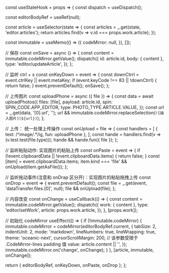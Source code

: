 const useStateHook = props => {
  const dispatch = useDispatch();

  const editorBodyRef = useRef(null);

  const article = useSelector(state => {
    const articles = _.get(state, 'editor.articles');
    return articles.find(v => v.id === props.work.article);
  });

  const immutable = useMemo(() => ({
    codeMirror: null,
  }), []);

  // 保存
  const onSave = async () => {
    const content = immutable.codeMirror.getValue();
    dispatch({
      id: article.id,
      body: { content },
      type: 'editor/updateArticle',
    });
  };

  // 监听 ctrl + s
  const onKeyDown = event => {
    const downCtrrl = event.ctrlKey || event.metaKey;
    if (event.keyCode !== 83 || !downCtrrl) {
      return false;
    }
    event.preventDefault();
    onSave();
  };

  // 上传图片
  const uploadPhone = async ({ file }) => {
    const data = await uploadPhotos({
      files: [file],
      payload: article.id,
      spin: SPIN_CODE.APP_EDITOR,
      type: PHOTO_TYPE.ARTICLE.VALUE,
    });
    const url = _.get(data, '[0].url', '');
    url && immutable.codeMirror.replaceSelection(`![插入图片](${url})`);
  };

  // 上传： 统一处理上传操作
  const onUpload = file => {
    const handlers = [
      { test: /^image\/.*/ig, fun: uploadPhone },
    ];
    const hande = handlers.find(v => (v.test.test(file.type)));
    hande && hande.fun({ file });
  };

  // 监听粘贴动作: 实现图片的粘贴上传
  const onPaste = event => {
    if (!event.clipboardData || !event.clipboardData.items) {
      return false;
    }
    const [item] = event.clipboardData.items;
    item.kind === 'file' && onUpload(item.getAsFile());
  };

  // 监听拖动事件(注意和 onDrap 区分开)：实现图片的粘贴拖拽上传
  const onDrop = event => {
    event.preventDefault();
    const file = _.get(event, 'dataTransfer.files.[0]', null);
    file && onUpload(file);
  };

  // 内容改变
  const onChange = useCallback(() => {
    const content = immutable.codeMirror.getValue();
    dispatch({
      work: { content },
      type: 'editor/setWork',
      article: props.work.article,
    });
  }, [props.work]);

  // 初始化 codeMirror
  useEffect(() => {
    if (!immutable.codeMirror) {
      immutable.codeMirror = codeMirror(editorBodyRef.current, {
        tabSize: 2,
        indentUnit: 2,
        mode: 'markdown',
        lineNumbers: true,
        lineWrapping: true,
        theme: 'oceanic-next',
        cursorScrollMargin: 200, // 该参数受限于 .CodeMirror-lines padding 值
        value: article.content || '',
      });
      immutable.codeMirror.on('change', onChange);
    }
  }, [article, immutable, onChange]);

  return { editorBodyRef, onKeyDown, onPaste, onDrop };
};
